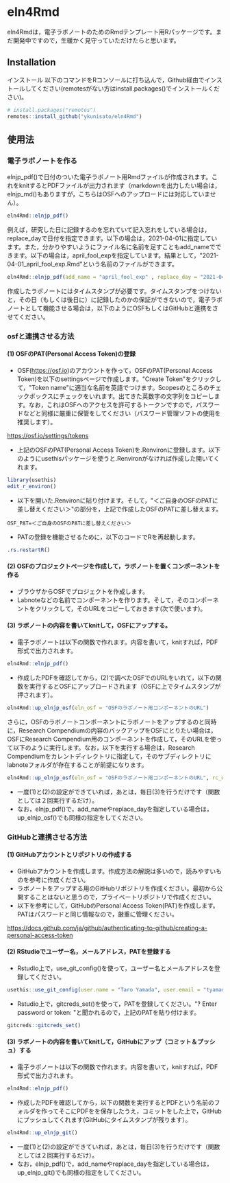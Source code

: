 
# eln4Rmd

<!-- badges: start -->
<!-- badges: end -->

eln4Rmdは，電子ラボノートのためのRmdテンプレート用Rパッケージです。まだ開発中ですので，生暖かく見守っていただけたらと思います。

## Installation
インストール
以下のコマンドをRコンソールに打ち込んで，Github経由でインストールしてください(remotesがない方はinstall.packages()でインストールください)。

``` r
# install.packages("remotes")
remotes::install_github("ykunisato/eln4Rmd")
```

## 使用法

### 電子ラボノートを作る

elnjp_pdf()で日付のついた電子ラボノート用Rmdファイルが作成されます。これをknitするとPDFファイルが出力されます（markdownを出力したい場合は，elnjp_md()もありますが，こちらはOSFへのアップロードには対応していません）。

``` r
eln4Rmd::elnjp_pdf()
```

例えば，研究した日に記録するのを忘れていて記入忘れをしている場合は，replace_dayで日付を指定できます。以下の場合は，2021-04-01に指定しています。また，分かりやすいようにファイル名に名前を足すこともadd_nameでできます。以下の場合は，april_fool_expを指定しています。結果として，"2021-04-01_april_fool_exp.Rmd"という名前のファイルができます。

``` r
eln4Rmd::elnjp_pdf(add_name = "april_fool_exp" , replace_day = "2021-04-01")
```

作成したラボノートにはタイムスタンプが必要です。タイムスタンプをつけないと，その日（もしくは後日に）に記録したのかの保証ができないので，電子ラボノートとして機能させる場合は，以下のようにOSFもしくはGitHubと連携をさせてください。

### osfと連携させる方法

#### (1) OSFのPAT(Personal Access Token)の登録

- OSF(https://osf.io)のアカウントを作って，OSFのPAT(Personal Access Token)を以下のsettingsページで作成します。"Create Token"をクリックして，"Token name"に適当な名前を英語でつけます。Scopesのところのチェックボックスにチェックをいれます。出てきた英数字の文字列をコピーします。なお，これはOSFへのアクセスを許可するトークンですので，パスワードなどと同様に厳重に保管をしてください（パスワード管理ソフトの使用を推奨します）。

https://osf.io/settings/tokens

- 上記のOSFのPAT(Personal Access Token)を.Renvironに登録します。以下のようにusethisパッケージを使うと.Renvironがなければ作成した開いてくれます。

``` r
library(usethis)
edit_r_environ()
```

- 以下を開いた.Renvironに貼り付けます。そして，"＜ご自身のOSFのPATに差し替えください＞"の部分を，上記で作成したOSFのPATに差し替えます。

```
OSF_PAT=＜ご自身のOSFのPATに差し替えください＞
```

- PATの登録を機能させるために，以下のコードでRを再起動します。

``` r
.rs.restartR()
```

#### (2) OSFのプロジェクトページを作成して，ラボノートを置くコンポーネントを作る

- ブラウザからOSFでプロジェクトを作成します。
- Labnoteなどの名前でコンポーネントを作ります。そして，そのコンポーネントをクリックして，そのURLをコピーしておきます(次で使います)。

#### (3) ラボノートの内容を書いてknitして，OSFにアップする。

- 電子ラボノートは以下の関数で作れます。内容を書いて，knitすれば，PDF形式で出力されます。

``` r
eln4Rmd::elnjp_pdf()
```

- 作成したPDFを確認してから，(2)で調べたOSFでのURLをいれて，以下の関数を実行するとOSFにアップロードされます（OSFに上でタイムスタンプが押されます）。

``` r
eln4Rmd::up_elnjp_osf(eln_osf = "OSFのラボノート用コンポーネントのURL")
```

さらに，OSFのラボノートコンポーネントにラボノートをアップするのと同時に，Research Compendiumの内容のバックアップをOSFにとりたい場合は，OSFにResearch Compendium用のコンポーネントを作成して，そのURLを使って以下のように実行します。なお，以下を実行する場合は，Research Compendiumをカレントディレクトリに指定して，そのサブディレクトリにlabnoteフォルダが存在することが前提になります。

``` r
eln4Rmd::up_elnjp_osf(eln_osf = "OSFのラボノート用コンポーネントのURL", rc_osf = "OSFのResearch Compendium用コンポーネントのURL")
```

- 一度(1)と(2)の設定ができていれば，あとは，毎日(3)を行うだけです（関数としては２回実行するだけ）。
- なお，elnjp_pdf()で，add_nameやreplace_dayを指定している場合は，up_elnjp_osf()でも同様の指定をしてください。


### GitHubと連携させる方法


#### (1) GitHubアカウントとリポジトリの作成する

- GitHubアカウントを作成します。作成方法の解説は多いので，読みやすいものを参考に作成ください。
- ラボノートをアップする用のGitHubリポジトリを作成ください。最初から公開することはないと思うので，プライベートリポジトリで作成ください。
- 以下を参考にして，GitHubのPersonal Access Token(PAT)を作成します。PATはパスワードと同じ情報なので，厳重に管理ください。

https://docs.github.com/ja/github/authenticating-to-github/creating-a-personal-access-token


#### (2) RStudioでユーザー名，メールアドレス，PATを登録する

- Rstudio上で，use_git_config()を使って，ユーザー名とメールアドレスを登録してください。

``` r
usethis::use_git_config(user.name = "Taro Yamada", user.email = "tyamada@example.com")
```

- Rstudio上で，gitcreds_set()を使って，PATを登録してください。"? Enter password or token: "と聞かれるので，上記のPATを貼り付けます。

``` r
gitcreds::gitcreds_set()
```

#### (3) ラボノートの内容を書いてknitして，GitHubにアップ（コミット＆プッシュ）する

- 電子ラボノートは以下の関数で作れます。内容を書いて，knitすれば，PDF形式で出力されます。

``` r
eln4Rmd::elnjp_pdf()
```

- 作成したPDFを確認してから，以下の関数を実行するとPDFという名前のフォルダを作ってそこにPDFをを保存したうえ，コミットをした上で，GitHubにプッシュしてくれます(GitHubにタイムスタンプが残ります）。

``` r
eln4Rmd::up_elnjp_git()
```
- 一度(1)と(2)の設定ができていれば，あとは，毎日(3)を行うだけです（関数としては２回実行するだけ）。
- なお，elnjp_pdf()で，add_nameやreplace_dayを指定している場合は，up_elnjp_git()でも同様の指定をしてください。
